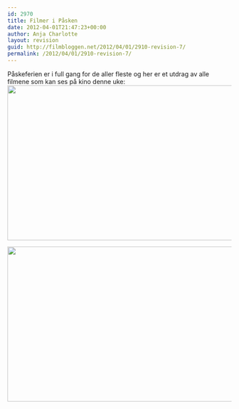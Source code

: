 ```yaml
---
id: 2970
title: Filmer i Påsken
date: 2012-04-01T21:47:23+00:00
author: Anja Charlotte
layout: revision
guid: http://filmbloggen.net/2012/04/01/2910-revision-7/
permalink: /2012/04/01/2910-revision-7/
---
```

Påskeferien er i full gang for de aller fleste og her er et utdrag av alle filmene som kan ses på kino denne uke:  
<a href="http://filmbloggen.net/?attachment_id=2961" rel="attachment wp-att-2961"><img class="alignnone size-large wp-image-2961" src="http://filmbloggen.net/wp-content/uploads//2012/03/Piratene-bilde-1-620x348.jpg" alt="" width="620" height="348" /></a>

<a href="http://filmbloggen.net/?attachment_id=2962" rel="attachment wp-att-2962"><img class="alignnone size-large wp-image-2962" src="http://filmbloggen.net/wp-content/uploads//2012/03/wrath-of-the-titans-whysoblu.com-9-1024x576-620x348.jpg" alt="" width="620" height="348" /></a>